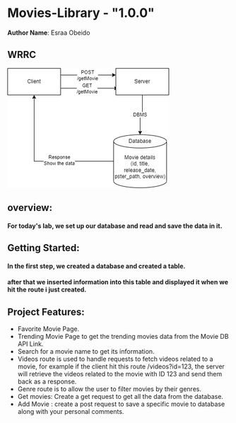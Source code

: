 # Movies-Library - "1.0.0"
**Author Name**: Esraa Obeido

## WRRC 
![WRRC](./wrrc3.jpeg)

## overview:
#### For today's lab, we set up our database and read and save the data in it.

## Getting Started:
#### In the first step, we created a database and created a table.
#### after that we inserted information into this table and displayed it when we hit the route i just created.


## Project Features:
- Favorite Movie Page.
- Trending Movie Page to get the trending movies data from the Movie DB API Link.
- Search for a movie name to get its information.
- Videos route is used to handle requests to fetch videos related to a movie, for example if the client hit this route /videos?id=123, the server will retrieve the videos related to the movie with ID 123 and send them back as a response.
- Genre route is to allow the user to filter movies by their genres. 
- Get movies: Create a get request to get all the data from the database.
- Add Movie : create a post request to save a specific movie to database along with your personal comments.

